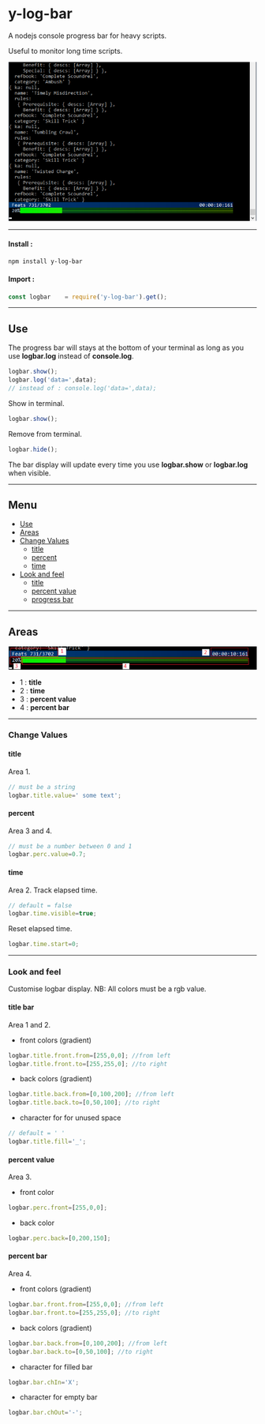 # y-log-bar
A nodejs console progress bar for heavy scripts.

Useful to monitor long time scripts.

![log exemple](./rm-img/log-exemple.png)

<hr/>

#### Install :

```
npm install y-log-bar
```

#### Import :

```javascript
const logbar	= require('y-log-bar').get();
```

<hr/>

## <a name="_use"></a> Use

The progress bar will stays at the bottom of your terminal as long as you use **logbar.log** instead of **console.log**.
```javascript
logbar.show();
logbar.log('data=',data);
// instead of : console.log('data=',data);
```
Show in terminal.
```javascript
logbar.show();
```
Remove from terminal.
```javascript
logbar.hide();
```


The bar display will update every time you use **logbar.show** or **logbar.log** when visible.

<hr/>

## <a name="tg_menu"></a> Menu

+ [Use](#_use)
+ [Areas](#_areas)
+ [Change Values](#_change)
	+ [title](#_change_title)
	+ [percent](#_change_percent)
	+ [time](#_change_time)
+ [Look and feel](#_lkfeel)
	+ [title](#_lkfeel_title)
	+ [percent value](#_lkfeel_percval)
	+ [progress bar](#_lkfeel_percbar)

<hr/>

## <a name="_areas"></a> Areas
![log exemple](./rm-img/log-desc.png)
+ 1 : **title**
+ 2 : **time**
+ 3 : **percent value**
+ 4 : **percent bar**

<hr/>

### <a name="_change"></a> Change Values

#### <a name="_change_title"></a> title

Area 1.
```javascript
// must be a string
logbar.title.value=' some text';
```

#### <a name="_change_percent"></a>percent

Area 3 and 4.
```javascript
// must be a number between 0 and 1
logbar.perc.value=0.7;
```

#### <a name="_change_time"></a>time

Area 2. Track elapsed time.

```javascript
// default = false
logbar.time.visible=true;
```
Reset elapsed time.
```javascript
logbar.time.start=0;
```

<hr/>

### <a name="_lkfeel"></a> Look and feel

Customise logbar display. NB: All colors must be a rgb value.

#### <a name="_lkfeel_title"></a> title bar

Area 1 and 2.
+ front colors (gradient)
```javascript
logbar.title.front.from=[255,0,0]; //from left
logbar.title.front.to=[255,255,0]; //to right
```
+ back colors (gradient)
```javascript
logbar.title.back.from=[0,100,200]; //from left
logbar.title.back.to=[0,50,100]; //to right
```
+ character for for unused space
```javascript
// default = ' '
logbar.title.fill='_';
```


#### <a name="_lkfeel_percval"></a> percent value

Area 3.
+ front color
```javascript
logbar.perc.front=[255,0,0];
```
+ back color
```javascript
logbar.perc.back=[0,200,150];
```

#### <a name="_lkfeel_percbar"></a> percent bar

Area 4.
+ front colors (gradient)
```javascript
logbar.bar.front.from=[255,0,0]; //from left
logbar.bar.front.to=[255,255,0]; //to right
```
+ back colors (gradient)
```javascript
logbar.bar.back.from=[0,100,200]; //from left
logbar.bar.back.to=[0,50,100]; //to right
```
+ character for filled bar
```javascript
logbar.bar.chIn='X';
```
+ character for empty bar
```javascript
logbar.bar.chOut='-';
```
